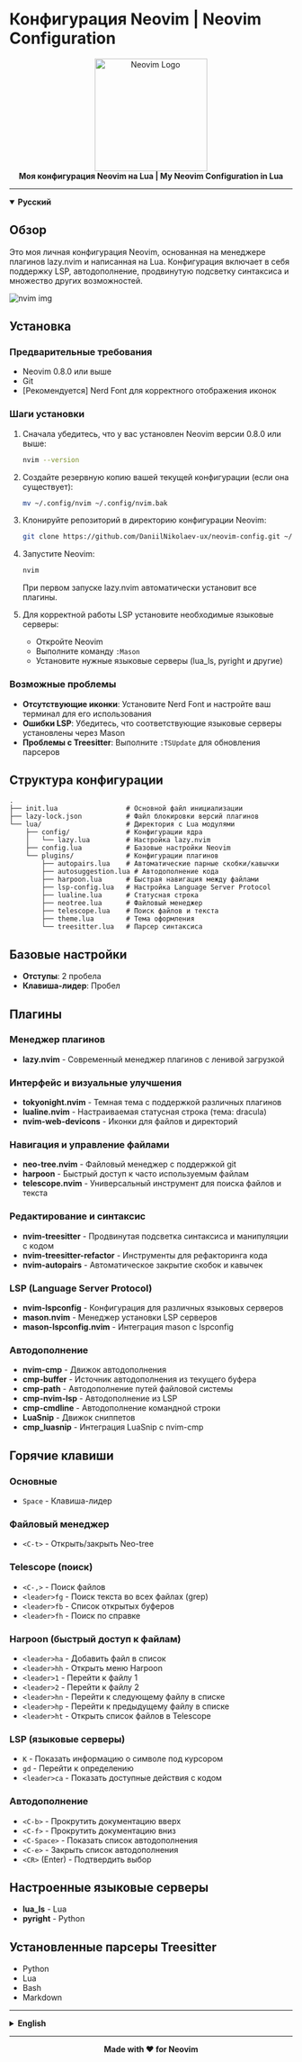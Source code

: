 # Конфигурация Neovim | Neovim Configuration

<div align="center">
  <img src="https://neovim.io/images/logo@2x.png" alt="Neovim Logo" width="200"/>
  <br>
  <strong>Моя конфигурация Neovim на Lua | My Neovim Configuration in Lua</strong>
</div>

---

<details open>
<summary><b>Русский</b></summary>

## Обзор

Это моя личная конфигурация Neovim, основанная на менеджере плагинов lazy.nvim и написанная на Lua. Конфигурация включает в себя поддержку LSP, автодополнение, продвинутую подсветку синтаксиса и множество других возможностей.

![nvim img](https://downloader.disk.yandex.ru/preview/fc5620ab9195167f67f50522c2affd48c9c281adff58bdce394cdb312d7d0d56/682b95f5/rcOr6uLcay6BdOWz7hX-XbFtOA3Do-mJg65GYwMO4m5D2xZlqUeRtUMgo0Ufzc8ddoVHA_iOEa9RNy1rgd80qQ%3D%3D?uid=0&filename=image.png&disposition=inline&hash=&limit=0&content_type=image%2Fpng&owner_uid=0&tknv=v3&size=2048x2048)
## Установка

### Предварительные требования
- Neovim 0.8.0 или выше
- Git
- [Рекомендуется] Nerd Font для корректного отображения иконок

### Шаги установки

1. Сначала убедитесь, что у вас установлен Neovim версии 0.8.0 или выше:
   ```bash
   nvim --version
   ```

2. Создайте резервную копию вашей текущей конфигурации (если она существует):
   ```bash
   mv ~/.config/nvim ~/.config/nvim.bak
   ```

3. Клонируйте репозиторий в директорию конфигурации Neovim:
   ```bash
   git clone https://github.com/DaniilNikolaev-ux/neovim-config.git ~/.config/nvim
   ```

4. Запустите Neovim:
   ```bash
   nvim
   ```

   При первом запуске lazy.nvim автоматически установит все плагины.

5. Для корректной работы LSP установите необходимые языковые серверы:
   - Откройте Neovim
   - Выполните команду `:Mason`
   - Установите нужные языковые серверы (lua_ls, pyright и другие)

### Возможные проблемы

- **Отсутствующие иконки**: Установите Nerd Font и настройте ваш терминал для его использования
- **Ошибки LSP**: Убедитесь, что соответствующие языковые серверы установлены через Mason
- **Проблемы с Treesitter**: Выполните `:TSUpdate` для обновления парсеров

## Структура конфигурации

```
.
├── init.lua                 # Основной файл инициализации
├── lazy-lock.json           # Файл блокировки версий плагинов
└── lua/                     # Директория с Lua модулями
    ├── config/              # Конфигурации ядра
    │   └── lazy.lua         # Настройка lazy.nvim
    ├── config.lua           # Базовые настройки Neovim
    └── plugins/             # Конфигурации плагинов
        ├── autopairs.lua    # Автоматические парные скобки/кавычки
        ├── autosuggestion.lua # Автодополнение кода
        ├── harpoon.lua      # Быстрая навигация между файлами
        ├── lsp-config.lua   # Настройка Language Server Protocol
        ├── lualine.lua      # Статусная строка
        ├── neotree.lua      # Файловый менеджер
        ├── telescope.lua    # Поиск файлов и текста
        ├── theme.lua        # Тема оформления
        └── treesitter.lua   # Парсер синтаксиса
```

## Базовые настройки

- **Отступы**: 2 пробела
- **Клавиша-лидер**: Пробел

## Плагины

### Менеджер плагинов
- **lazy.nvim** - Современный менеджер плагинов с ленивой загрузкой

### Интерфейс и визуальные улучшения
- **tokyonight.nvim** - Темная тема с поддержкой различных плагинов
- **lualine.nvim** - Настраиваемая статусная строка (тема: dracula)
- **nvim-web-devicons** - Иконки для файлов и директорий

### Навигация и управление файлами
- **neo-tree.nvim** - Файловый менеджер с поддержкой git
- **harpoon** - Быстрый доступ к часто используемым файлам
- **telescope.nvim** - Универсальный инструмент для поиска файлов и текста

### Редактирование и синтаксис
- **nvim-treesitter** - Продвинутая подсветка синтаксиса и манипуляции с кодом
- **nvim-treesitter-refactor** - Инструменты для рефакторинга кода
- **nvim-autopairs** - Автоматическое закрытие скобок и кавычек

### LSP (Language Server Protocol)
- **nvim-lspconfig** - Конфигурация для различных языковых серверов
- **mason.nvim** - Менеджер установки LSP серверов
- **mason-lspconfig.nvim** - Интеграция mason с lspconfig

### Автодополнение
- **nvim-cmp** - Движок автодополнения
- **cmp-buffer** - Источник автодополнения из текущего буфера
- **cmp-path** - Автодополнение путей файловой системы
- **cmp-nvim-lsp** - Автодополнение из LSP
- **cmp-cmdline** - Автодополнение командной строки
- **LuaSnip** - Движок сниппетов
- **cmp_luasnip** - Интеграция LuaSnip с nvim-cmp

## Горячие клавиши

### Основные
- `Space` - Клавиша-лидер

### Файловый менеджер
- `<C-t>` - Открыть/закрыть Neo-tree

### Telescope (поиск)
- `<C-,>` - Поиск файлов
- `<leader>fg` - Поиск текста во всех файлах (grep)
- `<leader>fb` - Список открытых буферов
- `<leader>fh` - Поиск по справке

### Harpoon (быстрый доступ к файлам)
- `<leader>ha` - Добавить файл в список
- `<leader>hh` - Открыть меню Harpoon
- `<leader>1` - Перейти к файлу 1
- `<leader>2` - Перейти к файлу 2
- `<leader>hn` - Перейти к следующему файлу в списке
- `<leader>hp` - Перейти к предыдущему файлу в списке
- `<leader>ht` - Открыть список файлов в Telescope

### LSP (языковые серверы)
- `K` - Показать информацию о символе под курсором
- `gd` - Перейти к определению
- `<leader>ca` - Показать доступные действия с кодом

### Автодополнение
- `<C-b>` - Прокрутить документацию вверх
- `<C-f>` - Прокрутить документацию вниз
- `<C-Space>` - Показать список автодополнения
- `<C-e>` - Закрыть список автодополнения
- `<CR>` (Enter) - Подтвердить выбор

## Настроенные языковые серверы
- **lua_ls** - Lua
- **pyright** - Python

## Установленные парсеры Treesitter
- Python
- Lua
- Bash
- Markdown
</details>

---

<details>
<summary><b>English</b></summary>

## Overview

This is my personal Neovim configuration, based on the lazy.nvim plugin manager and written in Lua. The configuration includes LSP support, auto-completion, advanced syntax highlighting, and many other features.

![nvim img](https://downloader.disk.yandex.ru/preview/fc5620ab9195167f67f50522c2affd48c9c281adff58bdce394cdb312d7d0d56/682b95f5/rcOr6uLcay6BdOWz7hX-XbFtOA3Do-mJg65GYwMO4m5D2xZlqUeRtUMgo0Ufzc8ddoVHA_iOEa9RNy1rgd80qQ%3D%3D?uid=0&filename=image.png&disposition=inline&hash=&limit=0&content_type=image%2Fpng&owner_uid=0&tknv=v3&size=2048x2048)
## Installation

### Prerequisites
- Neovim 0.8.0 or higher
- Git
- [Recommended] Nerd Font for proper icon display

### Installation Steps

1. First, make sure you have Neovim 0.8.0 or higher installed:
   ```bash
   nvim --version
   ```

2. Backup your current Neovim configuration (if it exists):
   ```bash
   mv ~/.config/nvim ~/.config/nvim.bak
   ```

3. Clone the repository to your Neovim configuration directory:
   ```bash
   git clone https://github.com/DaniilNikolaev-ux/neovim-config.git ~/.config/nvim
   ```

4. Launch Neovim:
   ```bash
   nvim
   ```

   On first launch, lazy.nvim will automatically install all plugins.

5. For LSP functionality to work properly, install the required language servers:
   - Open Neovim
   - Run the command `:Mason`
   - Install the desired language servers (lua_ls, pyright, etc.)

### Troubleshooting

- **Missing icons**: Install a Nerd Font and configure your terminal to use it
- **LSP errors**: Make sure the corresponding language servers are installed via Mason
- **Treesitter issues**: Run `:TSUpdate` to update parsers

## Configuration Structure

```
.
├── init.lua                 # Main initialization file
├── lazy-lock.json           # Plugin version lock file
└── lua/                     # Lua modules directory
    ├── config/              # Core configurations
    │   └── lazy.lua         # lazy.nvim setup
    ├── config.lua           # Basic Neovim settings
    └── plugins/             # Plugin configurations
        ├── autopairs.lua    # Automatic brackets/quotes
        ├── autosuggestion.lua # Code completion
        ├── harpoon.lua      # Quick file navigation
        ├── lsp-config.lua   # Language Server Protocol setup
        ├── lualine.lua      # Status line
        ├── neotree.lua      # File manager
        ├── telescope.lua    # File and text search
        ├── theme.lua        # Theme configuration
        └── treesitter.lua   # Syntax parser
```

## Basic Settings

- **Indentation**: 2 spaces
- **Leader key**: Space

## Plugins

### Plugin Manager
- **lazy.nvim** - Modern plugin manager with lazy loading

### Interface and Visual Enhancements
- **tokyonight.nvim** - Dark theme with support for various plugins
- **lualine.nvim** - Customizable status line (theme: dracula)
- **nvim-web-devicons** - Icons for files and directories

### Navigation and File Management
- **neo-tree.nvim** - File manager with git support
- **harpoon** - Quick access to frequently used files
- **telescope.nvim** - Universal tool for file and text search

### Editing and Syntax
- **nvim-treesitter** - Advanced syntax highlighting and code manipulation
- **nvim-treesitter-refactor** - Code refactoring tools
- **nvim-autopairs** - Automatic closing of brackets and quotes

### LSP (Language Server Protocol)
- **nvim-lspconfig** - Configuration for various language servers
- **mason.nvim** - LSP server installation manager
- **mason-lspconfig.nvim** - Integration of mason with lspconfig

### Auto-completion
- **nvim-cmp** - Auto-completion engine
- **cmp-buffer** - Auto-completion source from current buffer
- **cmp-path** - File system path auto-completion
- **cmp-nvim-lsp** - Auto-completion from LSP
- **cmp-cmdline** - Command line auto-completion
- **LuaSnip** - Snippet engine
- **cmp_luasnip** - Integration of LuaSnip with nvim-cmp

## Keybindings

### Core
- `Space` - Leader key

### File Manager
- `<C-t>` - Open/close Neo-tree

### Telescope (search)
- `<C-,>` - Search files
- `<leader>fg` - Search text in all files (grep)
- `<leader>fb` - List open buffers
- `<leader>fh` - Search help documentation

### Harpoon (quick file access)
- `<leader>ha` - Add file to list
- `<leader>hh` - Open Harpoon menu
- `<leader>1` - Go to file 1
- `<leader>2` - Go to file 2
- `<leader>hn` - Go to next file in list
- `<leader>hp` - Go to previous file in list
- `<leader>ht` - Open file list in Telescope

### LSP (language servers)
- `K` - Show information about symbol under cursor
- `gd` - Go to definition
- `<leader>ca` - Show available code actions

### Auto-completion
- `<C-b>` - Scroll documentation up
- `<C-f>` - Scroll documentation down
- `<C-Space>` - Show auto-completion list
- `<C-e>` - Close auto-completion list
- `<CR>` (Enter) - Confirm selection

## Configured Language Servers
- **lua_ls** - Lua
- **pyright** - Python

## Installed Treesitter Parsers
- Python
- Lua
- Bash
- Markdown
</details>

---

<div align="center">
  <p><strong>Made with ♥ for Neovim</strong></p>
</div> 